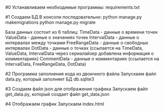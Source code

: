 #0 Устанавливаем необходимые программы:
requirements.txt

#1 Создаем БД
В консоли последовательно: 
python manage.py makemigrations
python manage.py migrate

База данных состоит из 6 таблиц:
TimeData - данные о времени точек
ValueData - данные о значениях точек
IntervalData - данные о интервалах между точками
FreeRangeData - данные о свободных интервалах
DotData - данные о точках (ссылается на TimeData, ValueData, IntervalData через сериалайзер добавлена информация о комментариях)
CommentData - данные о комментариях (ссылается на IntervalData, FreeRangeData, DotData)


#2 Программа заполнения кода из двоичного файла
Запускаем файл data.py, который заполняет БД db.sqlite3

#3 Создаем файл json для отображения графика
Запускаем файл get_data.py, который создает файл get_data.json

#4 Отображаем график 
Запускаем index.html